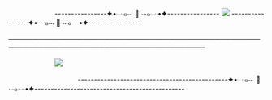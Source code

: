           ----------------✦•┈๑⋅⋅⋅ 🖤 ⋅⋅⋅๑┈•✦---------------- ![](https://komarev.com/ghpvc/?username=yvoisen&color=73ae21&style=plastic&label=🍓STALKERS&base=4274) ----------------✦•┈๑⋅⋅⋅ 🖤 ⋅⋅⋅๑┈•✦----------------

─────────────────────────────────────────────────────────────────────────────────────────

          ![](https://media.discordapp.net/attachments/1375712466926964848/1388146242714075186/Untitled121_20250627141724.png?ex=685feb6e&is=685e99ee&hm=b0d1233cc8949a3bdd0aff70e19f4f293eedffa3ad810a3298726a8497c0d18e&=&format=webp&quality=lossless&width=1000&height=1000)





               ----------------------------------------------✦•┈๑⋅⋅⋅ 🖤 ⋅⋅⋅๑┈•✦----------------------------------------------
